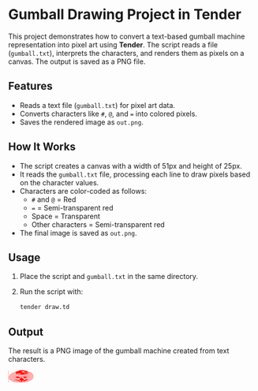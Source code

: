 # Gumball Drawing Project in Tender

This project demonstrates how to convert a text-based gumball machine representation into pixel art using **Tender**. The script reads a file (`gumball.txt`), interprets the characters, and renders them as pixels on a canvas. The output is saved as a PNG file.

## Features

- Reads a text file (`gumball.txt`) for pixel art data.
- Converts characters like `#`, `@`, and `=` into colored pixels.
- Saves the rendered image as `out.png`.

## How It Works

- The script creates a canvas with a width of 51px and height of 25px.
- It reads the `gumball.txt` file, processing each line to draw pixels based on the character values.
- Characters are color-coded as follows:
  - `#` and `@` = Red
  - `=` = Semi-transparent red
  - Space = Transparent
  - Other characters = Semi-transparent red
- The final image is saved as `out.png`.

## Usage

1. Place the script and `gumball.txt` in the same directory.
2. Run the script with:

   ```bash
   tender draw.td
   ```

## Output

The result is a PNG image of the gumball machine created from text characters.

![Output](./out.png)


